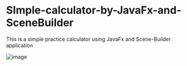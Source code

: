 # SImple-calculator-by-JavaFx-and-SceneBuilder
This is a simple practice calculator using JavaFx and Scene-Builder application

![image](https://github.com/user-attachments/assets/c736a3fe-3399-4030-9315-b3cc49ef3e36)

